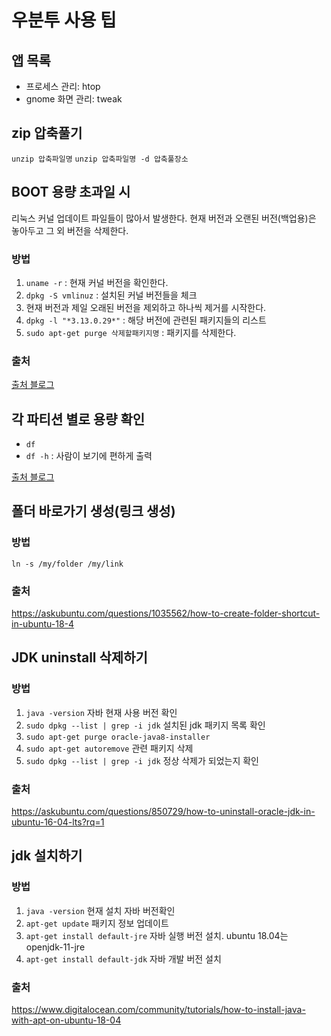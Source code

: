 # 우분투 사용 팁

## 앱 목록
- 프로세스 관리: htop
- gnome 화면 관리: tweak

## zip 압축풀기
`unzip 압축파일명`
`unzip 압축파일명 -d 압축풀장소`

## BOOT 용량 초과일 시
리눅스 커널 업데이트 파일들이 많아서 발생한다. 현재 버전과 오랜된 버전(백업용)은 놓아두고 그 외 버전을 삭제한다.
### 방법
1. `uname -r` : 현재 커널 버전을 확인한다.
2. `dpkg -S vmlinuz` : 설치된 커널 버전들을 체크
3. 현재 버전과 제일 오래된 버전을 제외하고 하나씩 제거를 시작한다.
4. `dpkg -l "*3.13.0.29*"` : 해당 버전에 관련된 패키지들의 리스트
5. `sudo apt-get purge 삭제할패키지명` : 패키지를 삭제한다.

### 출처
[출처 블로그](http://mizzhinp.tistory.com/entry/UBUNTU-%EC%9A%B0%EB%B6%84%ED%88%AC-BOOT-%EC%9A%A9%EB%9F%89%ED%99%95%EB%B3%B4-%EC%97%85%EB%8D%B0%EC%9D%B4%ED%8A%B8-%ED%98%B9%EC%9D%80-%EB%B6%80%ED%8C%85%EC%9D%B4-%EC%95%88%EB%90%A0%EB%95%8C)

## 각 파티션 별로 용량 확인
- `df`
- `df -h` : 사람이 보기에 편하게 출력

[출처 블로그](http://ngee.tistory.com/377)

## 폴더 바로가기 생성(링크 생성)

### 방법
`ln -s /my/folder /my/link`

### 출처 
https://askubuntu.com/questions/1035562/how-to-create-folder-shortcut-in-ubuntu-18-4

## JDK uninstall 삭제하기
### 방법
1. `java -version` 자바 현재 사용 버전 확인
2. `sudo dpkg --list | grep -i jdk` 설치된 jdk 패키지 목록 확인
3. `sudo apt-get purge oracle-java8-installer` 
4. `sudo apt-get autoremove` 관련 패키지 삭제
5. `sudo dpkg --list | grep -i jdk` 정상 삭제가 되었는지 확인

### 출처 
https://askubuntu.com/questions/850729/how-to-uninstall-oracle-jdk-in-ubuntu-16-04-lts?rq=1

## jdk 설치하기
### 방법
1. `java -version` 현재 설치 자바 버전확인
2. `apt-get update` 패키지 정보 업데이트 
3. `apt-get install default-jre` 자바 실행 버전 설치. ubuntu 18.04는 openjdk-11-jre
4. `apt-get install default-jdk` 자바 개발 버전 설치

### 출처 
https://www.digitalocean.com/community/tutorials/how-to-install-java-with-apt-on-ubuntu-18-04
